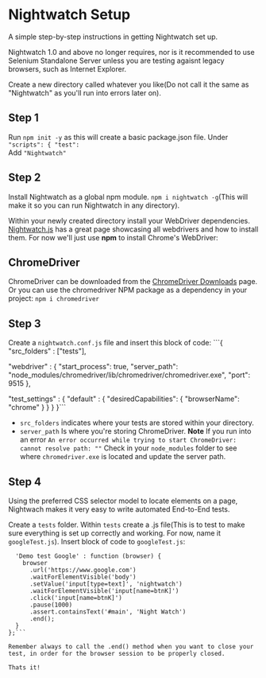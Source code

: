 # Nightwatch Setup
A simple step-by-step instructions in getting Nightwatch set up.

Nightwatch 1.0 and above no longer requires, nor is it recommended to use Selenium Standalone Server unless you are testing agaisnt legacy browsers, such as Internet Explorer.

Create a new directory called whatever you like(Do not call it the same as "Nightwatch" as you'll run into errors later on).

## Step 1

Run `npm init -y` as this will create a basic package.json file.
Under ```"scripts": {
    "test":```    
    Add `"Nightwatch"`


## Step 2

Install Nightwatch as a global npm module. `npm i nightwatch -g`(This will make it so you can run Nightwatch in any directory).

Within your newly created directory install your WebDriver dependencies. [Nightwatch.js](https://nightwatchjs.org/gettingstarted#installation) has a great page showcasing all webdrivers and how to install them. For now we'll just use **npm** to install Chrome's WebDriver:

## ChromeDriver
ChromeDriver can be downloaded from the [ChromeDriver Downloads](https://chromedriver.chromium.org/downloads) page. Or you can use the chromedriver NPM package as a dependency in your project:
`npm i chromedriver`

## Step 3
Create a `nightwatch.conf.js` file and insert this block of code: ```{
  "src_folders" : ["tests"],

  "webdriver" : {
    "start_process": true,
    "server_path": "node_modules/chromedriver/lib/chromedriver/chromedriver.exe",
    "port": 9515
  },

  "test_settings" : {
    "default" : {
      "desiredCapabilities": {
        "browserName": "chrome"
      }
    }
  }
}```

- `src_folders` indicates where your tests are stored within your directory.
- `server_path` Is where you're storing ChromeDriver. **Note** If you run into an error ```An error occurred while trying to start ChromeDriver: cannot resolve path: ""```  Check in your `node_modules` folder to see where `chromedriver.exe` is located and update the server path. 

## Step 4

Using the preferred CSS selector model to locate elements on a page, Nightwach makes it very easy to write automated End-to-End tests.

Create a `tests` folder. Within `tests` create a .js file(This is to test to make sure everything is set up correctly and working. For now, name it `googleTest.js`).
Insert block of code to `googleTest.js`:

```module.exports = {
  'Demo test Google' : function (browser) {
    browser
      .url('https://www.google.com')
      .waitForElementVisible('body')
      .setValue('input[type=text]', 'nightwatch')
      .waitForElementVisible('input[name=btnK]')
      .click('input[name=btnK]')
      .pause(1000)
      .assert.containsText('#main', 'Night Watch')
      .end();
  }
};```

Remember always to call the .end() method when you want to close your test, in order for the browser session to be properly closed.

Thats it!